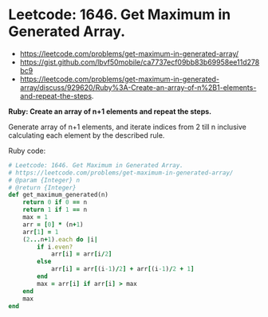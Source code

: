 # Leetcode: 1646. Get Maximum in Generated Array.

- https://leetcode.com/problems/get-maximum-in-generated-array/
- https://gist.github.com/lbvf50mobile/ca7737ecf09bb83b69958ee11d278bc9
- https://leetcode.com/problems/get-maximum-in-generated-array/discuss/929620/Ruby%3A-Create-an-array-of-n%2B1-elements-and-repeat-the-steps.

**Ruby: Create an array of n+1 elements and repeat the steps.**


Generate array of n+1 elements, and iterate indices from 2 till n inclusive calculating each element by the described rule.


Ruby code:
```Ruby
# Leetcode: 1646. Get Maximum in Generated Array.
# https://leetcode.com/problems/get-maximum-in-generated-array/
# @param {Integer} n
# @return {Integer}
def get_maximum_generated(n)
    return 0 if 0 == n
    return 1 if 1 == n
    max = 1
    arr = [0] * (n+1)
    arr[1] = 1
    (2...n+1).each do |i|
        if i.even?
            arr[i] = arr[i/2]
        else
            arr[i] = arr[(i-1)/2] + arr[(i-1)/2 + 1]
        end
        max = arr[i] if arr[i] > max
    end
    max
end
```